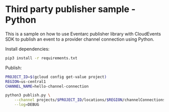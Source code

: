 # Third party publisher sample - Python

This is a sample on how to use Eventarc publisher library with
CloudEvents SDK to publish an event to a provider channel connection using Python.

Install dependencies:

```sh
pip3 install -r requirements.txt
```

Publish:

```sh
PROJECT_ID=$(gcloud config get-value project)
REGION=us-central1
CHANNEL_NAME=hello-channel-connection

python3 publish.py \
    --channel projects/$PROJECT_ID/locations/$REGION/channelConnections/$CHANNEL_NAME \
    --log=DEBUG
```
